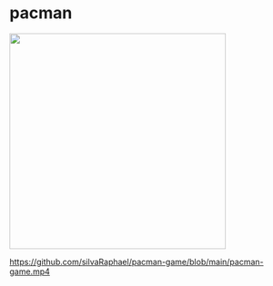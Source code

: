# pacman

<img src="https://github.com/silvaRaphael/bigapp/blob/main/assets/images/pacman-game.jpg?raw=true" width="380px">

https://github.com/silvaRaphael/pacman-game/blob/main/pacman-game.mp4

